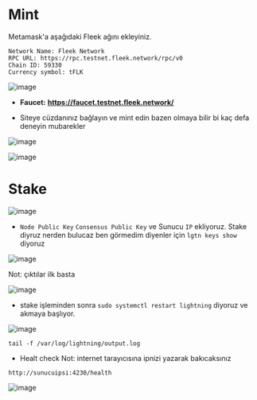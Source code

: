 # Mint

Metamask'a aşağıdaki Fleek ağını ekleyiniz.

```
Network Name: Fleek Network
RPC URL: https://rpc.testnet.fleek.network/rpc/v0
Chain ID: 59330
Currency symbol: tFLK
```
![image](https://github.com/Core-Node-Team/Testnet-TR/assets/91562185/5ab9cd70-9c69-423d-ae79-b9d8b71543af)


- **Faucet:** **https://faucet.testnet.fleek.network/**

- Siteye cüzdanınız bağlayın ve mint edin bazen olmaya bilir bi kaç defa deneyin mubarekler

![image](https://github.com/Core-Node-Team/Testnet-TR/assets/91562185/65db344a-a6a9-4af5-bae9-7c2d92b0acad)

![image](https://github.com/Core-Node-Team/Testnet-TR/assets/91562185/5c4916ec-76b6-4fe2-a8ae-5a1d00e6ff1a)

# Stake

![image](https://github.com/Core-Node-Team/Testnet-TR/assets/91562185/5ce0327b-4217-4c35-8d70-c08ab2dea706)

- `Node Public Key` `Consensus Public Key` ve Sunucu `IP` ekliyoruz. Stake diyruz nerden bulucaz ben görmedim diyenler için `lgtn keys show` diyoruz

![image](https://github.com/Core-Node-Team/Testnet-TR/assets/91562185/2ca27c5a-3046-4295-a7ab-bd47f186dc16)


Not: çıktılar ilk basta 

![image](https://github.com/Core-Node-Team/Testnet-TR/assets/91562185/0cebd5fc-ab0a-4cea-b915-938c3b7b58f4)

- stake işleminden sonra `sudo systemctl restart lightning` diyoruz ve akmaya başlıyor.


![image](https://github.com/Core-Node-Team/Testnet-TR/assets/91562185/3872fdbb-fabc-4002-afd2-052ee344113a)

```
tail -f /var/log/lightning/output.log
```

- Healt check
Not: internet tarayıcısına ipnizi yazarak bakıcaksınız
```
http://sunucuipsi:4230/health
```
![image](https://github.com/Core-Node-Team/Testnet-TR/assets/91562185/b5d5703a-4274-4872-a8ae-d69dd24c3689)


